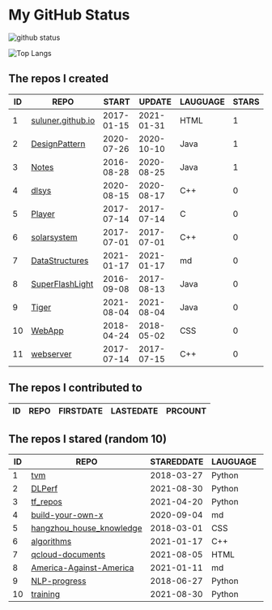 # My GitHub Status

<img src="https://github-readme-stats-1.yihong0618.vercel.app/api?username=ThaddeusJiang&show_icons=true&&&hide_title=true&count_private=true" alt="github status" />

![Top Langs](https://github-readme-stats-1.yihong0618.vercel.app/api/top-langs/?username=ThaddeusJiang&layout=compact)

<!--START_SECTION:my_github-->
## The repos I created
| ID |                               REPO                                |   START    |   UPDATE   | LAUGUAGE | STARS |
|----|-------------------------------------------------------------------|------------|------------|----------|-------|
|  1 | [suluner.github.io](https://github.com/suluner/suluner.github.io) | 2017-01-15 | 2021-01-31 | HTML     |     1 |
|  2 | [DesignPattern](https://github.com/suluner/DesignPattern)         | 2020-07-26 | 2020-10-10 | Java     |     1 |
|  3 | [Notes](https://github.com/suluner/Notes)                         | 2016-08-28 | 2020-08-25 | Java     |     1 |
|  4 | [dlsys](https://github.com/suluner/dlsys)                         | 2020-08-15 | 2020-08-17 | C++      |     0 |
|  5 | [Player](https://github.com/suluner/Player)                       | 2017-07-14 | 2017-07-14 | C        |     0 |
|  6 | [solarsystem](https://github.com/suluner/solarsystem)             | 2017-07-01 | 2017-07-01 | C++      |     0 |
|  7 | [DataStructures](https://github.com/suluner/DataStructures)       | 2021-01-17 | 2021-01-17 | md       |     0 |
|  8 | [SuperFlashLight](https://github.com/suluner/SuperFlashLight)     | 2016-09-08 | 2017-08-13 | Java     |     0 |
|  9 | [Tiger](https://github.com/suluner/Tiger)                         | 2021-08-04 | 2021-08-04 | Java     |     0 |
| 10 | [WebApp](https://github.com/suluner/WebApp)                       | 2018-04-24 | 2018-05-02 | CSS      |     0 |
| 11 | [webserver](https://github.com/suluner/webserver)                 | 2017-07-14 | 2017-07-15 | C++      |     0 |

## The repos I contributed to
| ID | REPO | FIRSTDATE | LASTEDATE | PRCOUNT |
|----|------|-----------|-----------|---------|

## The repos I stared (random 10)
| ID |                                        REPO                                        | STAREDDATE | LAUGUAGE | LATESTUPDATE |
|----|------------------------------------------------------------------------------------|------------|----------|--------------|
|  1 | [tvm](https://github.com/apache/tvm)                                               | 2018-03-27 | Python   | 2021-09-26   |
|  2 | [DLPerf](https://github.com/Oneflow-Inc/DLPerf)                                    | 2021-08-30 | Python   | 2021-09-17   |
|  3 | [tf_repos](https://github.com/lambdaji/tf_repos)                                   | 2021-04-20 | Python   | 2021-09-16   |
|  4 | [build-your-own-x](https://github.com/danistefanovic/build-your-own-x)             | 2020-09-04 | md       | 2021-09-27   |
|  5 | [hangzhou_house_knowledge](https://github.com/houshanren/hangzhou_house_knowledge) | 2018-03-01 | CSS      | 2021-09-26   |
|  6 | [algorithms](https://github.com/xtaci/algorithms)                                  | 2021-01-17 | C++      | 2021-09-25   |
|  7 | [qcloud-documents](https://github.com/tencentyun/qcloud-documents)                 | 2021-08-05 | HTML     | 2021-09-26   |
|  8 | [America-Against-America](https://github.com/zealotCE/America-Against-America)     | 2021-01-11 | md       | 2021-09-25   |
|  9 | [NLP-progress](https://github.com/sebastianruder/NLP-progress)                     | 2018-06-27 | Python   | 2021-09-26   |
| 10 | [training](https://github.com/mlcommons/training)                                  | 2021-08-30 | Python   | 2021-09-24   |

<!--END_SECTION:my_github-->
